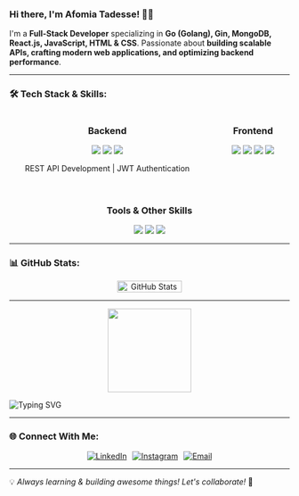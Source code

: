 ### Hi there, I'm **Afomia Tadesse**! 👋🚀

I'm a **Full-Stack Developer** specializing in **Go (Golang), Gin, MongoDB, React.js, JavaScript, HTML & CSS**. Passionate about **building scalable APIs, crafting modern web applications, and optimizing backend performance**.

---

### 🛠️ Tech Stack & Skills:

<div align="center" style="display: flex; justify-content: space-around; flex-wrap: wrap; gap: 20px;">
  <div>
    <h3>Backend</h3>
    <img src="https://img.shields.io/badge/Go-00ADD8?style=for-the-badge&logo=go&logoColor=white">
    <img src="https://img.shields.io/badge/Gin-00ADD8?style=for-the-badge&logo=go&logoColor=white">
    <img src="https://img.shields.io/badge/MongoDB-47A248?style=for-the-badge&logo=mongodb&logoColor=white">
    <p>REST API Development | JWT Authentication</p>
  </div>
  <div>
    <h3>Frontend</h3>
    <img src="https://img.shields.io/badge/React-61DAFB?style=for-the-badge&logo=react&logoColor=black">
    <img src="https://img.shields.io/badge/JavaScript-F7DF1E?style=for-the-badge&logo=javascript&logoColor=black">
    <img src="https://img.shields.io/badge/HTML5-E34F26?style=for-the-badge&logo=html5&logoColor=white">
    <img src="https://img.shields.io/badge/CSS3-1572B6?style=for-the-badge&logo=css3&logoColor=white">
  </div>
  <div>
    <h3>Tools & Other Skills</h3>

  <img src="https://img.shields.io/badge/Git-F05032?style=for-the-badge&logo=git&logoColor=white">
    <img src="https://img.shields.io/badge/GitHub-181717?style=for-the-badge&logo=github&logoColor=white">
    <img src="https://img.shields.io/badge/VS_Code-007ACC?style=for-the-badge&logo=visual-studio-code&logoColor=white">
  </div>
</div>

---

### 📊 GitHub Stats:

<div align="center" style="display: flex; justify-content: center; gap: 10px; flex-wrap: wrap;">
  <img src="https://github-readme-stats.vercel.app/api?username=Afomiat&show_icons=true&theme=radical" width="48%" alt="GitHub Stats">
</div>

---

<div align="center">
  <img src="https://camo.githubusercontent.com/62da68eb62b1e5f175f7d1f0191dd89a653d7908feb22d37d4a0ab07365d6791/68747470733a2f2f6d656469612e67697068792e636f6d2f6d656469612f4d3967624264396e6244724f5475314d71782f67697068792e676966" height="150" />
</div>

![Typing SVG](https://readme-typing-svg.herokuapp.com?size=24&color=F7DC6F&center=true&vCenter=true&width=600&lines=Backend+%26+Frontend+Developer;Building+Scalable+APIs;Always+Learning+%F0%9F%9A%80)

---

### 🌐 Connect With Me:

<div style="display: flex; justify-content: center; gap: 10px; flex-wrap: wrap;">
  <a href="https://www.linkedin.com/in/afomia-tadesse-aa4790261/">
    <img src="https://img.shields.io/badge/LinkedIn-0A66C2?style=for-the-badge&logo=linkedin&logoColor=white" alt="LinkedIn">
  </a>

  <a href="https://www.instagram.com/afomiatd/">
    <img src="https://img.shields.io/badge/Instagram-E4405F?style=for-the-badge&logo=instagram&logoColor=white" alt="Instagram">
  </a>
  <a href="mailto:afomiat79@gmail.com">
    <img src="https://img.shields.io/badge/Email-D14836?style=for-the-badge&logo=gmail&logoColor=white" alt="Email">
  </a>
</div>

---

💡 _Always learning & building awesome things! Let's collaborate!_ 🚀
